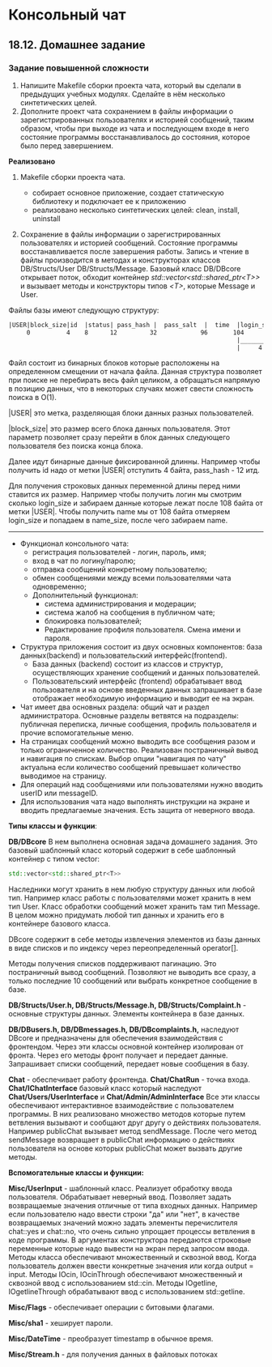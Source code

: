 # Консольный чат
## 18.12. Домашнее задание
### Задание повышенной сложности

1. Напишите Makefile сборки проекта чата, который вы сделали в предыдущих учебных модулях. Сделайте в нём несколько синтетических целей.
2. Дополните проект чата сохранением в файлы информации о зарегистрированных пользователях и историей сообщений, таким образом, чтобы при выходе из чата и последующем входе в него состояние программы восстанавливалось до состояния, которое было перед завершением.

**Реализовано**
1. Makefile сборки проекта чата. 
     -  собирает основное приложение, создает статическую библиотеку и подключает ее к приложению
     -  реализовано несколько синтетических целей: clean, install, uninstall

2. Сохранение в файлы информации о зарегистрированных пользователях и историей сообщений. Состояние программы восстанавливается после завершения работы. Запись и чтение в файлы производится в методах и конструкторах классов DB/Structs/User DB/Structs/Message. Базовый класс DB/DBcore открывает поток, обходит контейнер *std::vector\<std::shared_ptr\<T\>\>* и вызывает методы и конструкторы типов *\<T\>*, которые Message и User.

Файлы базы имеют следующую структуру:
```html
|USER|block_size|id  |status| pass_hash |  pass_salt  |  time  |login_size| login     |name_size|name|USER|block_size| ***
     0          4    8      12         32            96       104        108          ^
                                                               |__________|___________|
                                                               |     4    +login_size | < получить name
```
Файл состоит из бинарных блоков которые расположены на определенном смещении от начала файла. Данная структура позволяет при поиске не перебирать весь файл целиком, а обращаться напрямую в позицию данных, что в некоторых случаях может свести сложность поиска в O(1).

|USER| это метка, разделяющая блоки данных разных пользователей.

|block_size| это размер всего блока данных пользователя. Этот параметр позволяет сразу перейти в блок данных следующего пользователя без поиска конца блока. 

Далее идут бинарные данные фиксированной длинны. Например чтобы получить id надо от метки |USER| отступить 4 байта, pass_hash - 12 итд. 

Для получения строковых данных переменной длины перед ними ставится их размер. Например чтобы получить логин мы смотрим сколько login_size и забираем данные которые лежат после 108 байта от метки |USER|. Чтобы получить name мы от 108 байта отмеряем login_size и попадаем в name_size, после чего забираем name.

<hr>

- Функционал консольного чата:
    - регистрация пользователей - логин, пароль, имя;
    - вход в чат по логину/паролю;
    - отправка сообщений конкретному пользователю;
    - обмен сообщениями между всеми пользователями чата одновременно;
    - Дополнительный функционал:
      - система администрирования и модерации;
      - система жалоб на сообщения в публичном чате;
      - блокировка пользователей;
      - Редактирование профиля пользователя. Смена имени и пароля.
- Структура приложения состоит из двух основных компонентов: база данных(backend) и пользовательский интерфейс(frontend).
  - База данных (backend) состоит из классов и структур, осуществляющих хранение сообщений и данных пользователей. 
  - Пользовательский интерфейс (frontend) обрабатывает ввод пользователя и на основе введенных данных запрашивает в базе отображает необходимую информацию и выводит ее на экран.
- Чат имеет два основных раздела: общий чат и раздел администратора. Основные разделы ветвятся на подразделы: публичная переписка, личные сообщения, профиль пользователя и прочие вспомогательные меню.
- На страницах сообщений можно выводить все сообщения разом и только ограниченное количество. Реализован постраничный вывод и навигация по спискам. Выбор опции "навигация по чату" актуальна если количество сообщений превышает количество выводимое на страницу.
- Для операций над сообщениями или пользователями нужно вводить userID или messageID.
- Для использования чата надо выполнять инструкции на экране и вводить предлагаемые значения. Есть защита от неверного ввода.

**Типы классы и функции**:

**DB/DBcore** В нем выполнена основная задача домашнего задания. Это базовый шаблонный класс который содержит в себе шаблонный контейнер с типом vector:
```cpp
std::vector<std::shared_ptr<T>>
```
Наследники могут хранить в нем любую структуру данных или любой тип. Например класс работы с пользователями может хранить в нем тип User. Класс обработки сообщений может хранить там тип Message. В целом можно придумать любой тип данных и хранить его в контейнере базового класса.

DBcore содержит в себе методы извлечения элементов из базы данных в виде списков и по индексу через переопределенный operator[].

Методы получения списков поддерживают пагинацию. Это постраничный вывод сообщений. Позволяют не выводить все сразу, а только последние 10 сообщений или выбрать конкретное сообщение в базе.

**DB/Structs/User.h, DB/Structs/Message.h, DB/Structs/Complaint.h** - основные структуры данных. Элементы контейнера в базе данных.

**DB/DBusers.h, DB/DBmessages.h, DB/DBcomplaints.h,** наследуют DBcore и предназначены для обеспечения взаимодействия с фронтендом. Через эти классы основной контейнер изолирован от фронта. Через его методы фронт получает и передает данные. Запрашивает списки сообщений, передает новые сообщения в базу.

**Chat** - обеспечивает работу фронтенда.
**Chat/ChatRun** - точка входа.
**Chat/IChatInterface** базовый класс который наследуют **Chat/Users/UserInterface** и **Chat/Admin/AdminInterface**
Все эти классы обеспечивают интерактивное взаимодействие с пользователем программы. В них реализовано множество методов которые путем ветвления вызывают и сообщают друг другу о действиях пользователя. Например publicChat вызывает метод sendMessage. После чего метод sendMessage возвращает в publicChat информацию о действиях пользователя на основе которых publicChat может вызвать другие методы.

**Вспомогательные классы и функции:**

**Misc/UserInput** - шаблонный класс. Реализует обработку ввода пользователя. Обрабатывает неверный ввод. Позволяет задать возвращаемые значения отличные от типа входных данных. Например если пользователю надо ввести строки "да" или "нет", в качестве возвращаемых значений можно задать элементы перечислителя chat::yes и chat::no, что очень сильно упрощает процессы ветвления в коде программы. В аргументах конструктора передаются строковые переменные которые надо вывести на экран перед запросом ввода. Методы класса обеспечивают множественный и сквозной ввод. Когда пользователь должен ввести конкретные значения или когда output = input. Методы IOcin, IOcinThrough обеспечивают множественный и сквозной ввод с использованием std::cin. Методы IOgetline, IOgetlineThrough обрабатывают ввод с использованием std::getline.

**Misc/Flags** - обеспечивает операции с битовыми флагами. 

**Misc/sha1** - хеширует пароли.

**Misc/DateTime** - преобразует timestamp в обычное время.

**Misc/Stream.h** - для получения данных в файловых потоках